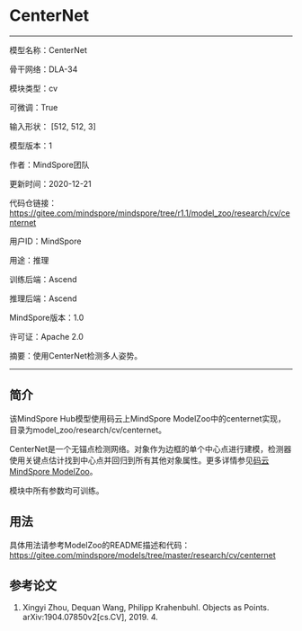# CenterNet

---

模型名称：CenterNet

骨干网络：DLA-34

模块类型：cv

可微调：True

输入形状： [512, 512, 3]

模型版本：1

作者：MindSpore团队

更新时间：2020-12-21

代码仓链接： <https://gitee.com/mindspore/mindspore/tree/r1.1/model_zoo/research/cv/centernet>

用户ID：MindSpore

用途：推理

训练后端：Ascend

推理后端：Ascend

MindSpore版本：1.0

许可证：Apache 2.0

摘要：使用CenterNet检测多人姿势。

---

## 简介

该MindSpore Hub模型使用码云上MindSpore ModelZoo中的centernet实现，目录为model_zoo/research/cv/centernet。

CenterNet是一个无锚点检测网络。对象作为边框的单个中心点进行建模，检测器使用关键点估计找到中心点并回归到所有其他对象属性。更多详情参见[码云MindSpore ModelZoo](https://gitee.com/mindspore/mindspore/tree/r1.1/model_zoo/research/cv/centernet/README.md)。

模块中所有参数均可训练。

## 用法

具体用法请参考ModelZoo的README描述和代码：
<https://gitee.com/mindspore/models/tree/master/research/cv/centernet>

## 参考论文

1. Xingyi Zhou, Dequan Wang, Philipp Krahenbuhl. Objects as Points. arXiv:1904.07850v2[cs.CV], 2019. 4.
